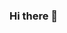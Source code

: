 ### Hi there 👋

<!--
**KwabenaFosu/KwabenaFosu** is a ✨ _special_ ✨ repository because its `README.md` (this file) appears on your GitHub profile.

Here are some ideas to get you started:

###🌱 I’m currently learning Cloud Engineering, DevOps & SRE

-->
